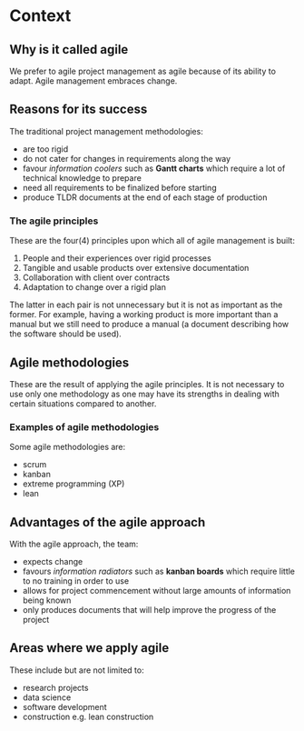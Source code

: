 # Context


## Why is it called agile
We prefer to agile project management as agile because of its ability to adapt.
Agile management embraces change.

## Reasons for its success
The traditional project management methodologies:
- are too rigid
- do not cater for changes in requirements along the way
- favour *information coolers* such as **Gantt charts** which require a lot of 
technical knowledge to prepare
- need all requirements to be finalized before starting
- produce TLDR documents at the end of each stage of production

### The agile principles
These are the four(4) principles upon which all of agile management is built:
1. People and their experiences over rigid processes
2. Tangible and usable products over extensive documentation
3. Collaboration with client over contracts
4. Adaptation to change over a rigid plan

The latter in each pair is not unnecessary but it is not as important as the former. 
For example, having a working product is more important than a manual but we still need
to produce a manual (a document describing how the software should be used).

## Agile methodologies
These are the result of applying the agile principles. It is not necessary to use only
one methodology as one may have its strengths in dealing with certain situations compared to another.

### Examples of agile methodologies
Some agile methodologies are:
- scrum
- kanban
- extreme programming (XP)
- lean


## Advantages of the agile approach
With the agile approach, the team:
- expects change
- favours *information radiators* such as **kanban boards** which require little to
no training in order to use
- allows for project commencement without large amounts of information being known
- only produces documents that will help improve the progress of the project

## Areas where we apply agile
These include but are not limited to:
- research projects
- data science
- software development
- construction e.g. lean construction

